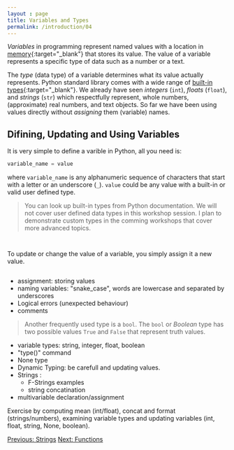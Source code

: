 ```yaml
---
layout : page
title: Variables and Types
permalink: /introduction/04
---
```


*Variables* in programming represent named values with a location in
[memory](https://en.wikipedia.org/wiki/Computer_memory){:target="_blank"}
that stores its value. The value of a variable represents a specific type of
data such as a number or a text.

The *type* (data type) of a variable determines what its value actually represents.
Python standard library comes with a wide range of
[built-in types](https://docs.python.org/3/library/stdtypes.html#built-in-types){:target="_blank"}.
We already have seen *integers* (`int`), *floats* (`float`), and *strings*
(`str`) which respectfully represent, whole numbers, (approximate) real
numbers, and text objects. So far we have been using values directly without
*assigning* them (variable) names.

## Difining, Updating and Using Variables

It is very simple to define a varible in Python, all you need is:

```python
variable_name = value
```

where `variable_name` is any alphanumeric sequence of characters that start with
a letter or an underscore (`_`). `value` could be any value with a built-in or
valid user defined type.

> You can look up built-in types from Python documentation. We will not cover
user defined data types in this workshop session. I plan to demonstrate custom types
in the comming workshops that cover more advanced topics.

<div class="language-python highlighter-rouge">
<pre class="highlight"><script type="py-editor" worker>
my_name = "Alice"
__password__ = "p@sword123"
print("My name is", my_name)
print("My password:", __password__)
</script></pre></div>

<div class="language-python highlighter-rouge">
<pre class="highlight"><script type="py-editor" worker>
force_N = 0.21
area_m2 = 0.05

stress_Pa = force_N / area_m2
print("Stress:", stress_Pa, "Pa")
</script></pre></div>

To update or change the value of a variable, you simply assign it a new value.

<div class="language-python highlighter-rouge">
<pre class="highlight"><script type="py-editor" worker>
length = 42
print("old value:", length)

length = 1
print("new value:", length)
</script></pre></div>



- assignment: storing values
- naming variables: "snake_case", words are lowercase and separated by underscores
- Logical errors (unexpected behaviour)
- comments

> Another frequently used type is a `bool`. The `bool` or *Boolean* type has two
possible values `True` and `False` that represent truth values.

- variable types: string, integer, float, boolean
- "type()" command
- None type
- Dynamic Typing: be carefull and updating values.
- Strings :
  - F-Strings examples
  - string concatination
- multivariable declaration/assignment

Exercise by computing mean (int/float), concat and format (strings/numbers),
examining variable types and updating variables (int, float, string, None,
boolean).  

<div class="prevnextlinks">
    <a href="03">Previous: Strings</a>
    <a href="05">Next: Functions</a>
</div>
